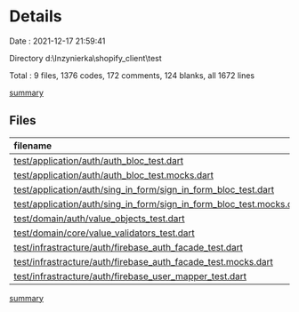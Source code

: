 # Details

Date : 2021-12-17 21:59:41

Directory d:\Inzynierka\shopify_client\test

Total : 9 files,  1376 codes, 172 comments, 124 blanks, all 1672 lines

[summary](results.md)

## Files
| filename | language | code | comment | blank | total |
| :--- | :--- | ---: | ---: | ---: | ---: |
| [test/application/auth/auth_bloc_test.dart](/test/application/auth/auth_bloc_test.dart) | Dart | 58 | 0 | 5 | 63 |
| [test/application/auth/auth_bloc_test.mocks.dart](/test/application/auth/auth_bloc_test.mocks.dart) | Dart | 52 | 14 | 8 | 74 |
| [test/application/auth/sing_in_form/sign_in_form_bloc_test.dart](/test/application/auth/sing_in_form/sign_in_form_bloc_test.dart) | Dart | 298 | 1 | 25 | 324 |
| [test/application/auth/sing_in_form/sign_in_form_bloc_test.mocks.dart](/test/application/auth/sing_in_form/sign_in_form_bloc_test.mocks.dart) | Dart | 52 | 14 | 8 | 74 |
| [test/domain/auth/value_objects_test.dart](/test/domain/auth/value_objects_test.dart) | Dart | 141 | 42 | 12 | 195 |
| [test/domain/core/value_validators_test.dart](/test/domain/core/value_validators_test.dart) | Dart | 108 | 30 | 10 | 148 |
| [test/infrastracture/auth/firebase_auth_facade_test.dart](/test/infrastracture/auth/firebase_auth_facade_test.dart) | Dart | 352 | 48 | 37 | 437 |
| [test/infrastracture/auth/firebase_auth_facade_test.mocks.dart](/test/infrastracture/auth/firebase_auth_facade_test.mocks.dart) | Dart | 293 | 20 | 14 | 327 |
| [test/infrastracture/auth/firebase_user_mapper_test.dart](/test/infrastracture/auth/firebase_user_mapper_test.dart) | Dart | 22 | 3 | 5 | 30 |

[summary](results.md)